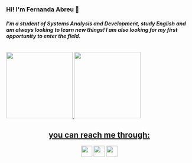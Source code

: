 <div align="turn">
  <h3> Hi! I'm Fernanda Abreu 👋 </h3>
  <h4><i>I'm a student of Systems Analysis and Development, study English and am always looking to learn new things!
    I am also looking for my first opportunity to enter the field.</i>
  </h4> 
  
</div>
<div align="turn"><br>
  <a href="https://github.com/FernandaAbreu24">
  <img height="180em" src="https://awesome-github-stats.azurewebsites.net/user-stats/FernandaAbreu24?cardType=github&theme=great-gatsby"/>
  <img height="180em" src="https://github-readme-stats.vercel.app/api/top-langs/?username=FernandaAbreu24&layout=compact&langs_count=7&theme=great-gatsby"/>
</div>
<div style="display: inline_block" align="center">
 
  <h2>you can reach me through: </h2>
  <a  href="https://www.linkedin.com/in/fernanda-abreu-129a16186/"><img height="30em" src="https://img.shields.io/badge/LinkedIn-0077B5?style=for-the-badge&logo=linkedin&logoColor=white"/></a>
  <a  href="mailto:fernandabreu24@outlook.com"><img height="30em" src="https://img.shields.io/badge/Gmail-D14836?style=for-the-badge&logo=gmail&logoColor=white"/></a>
  <a  href="https://api.whatsapp.com/send?phone=5541988507029"><img height="30em" src="https://img.shields.io/badge/WhatsApp-25D366?style=for-the-badge&logo=whatsapp&logoColor=white"/></a>
</div>
  
    
